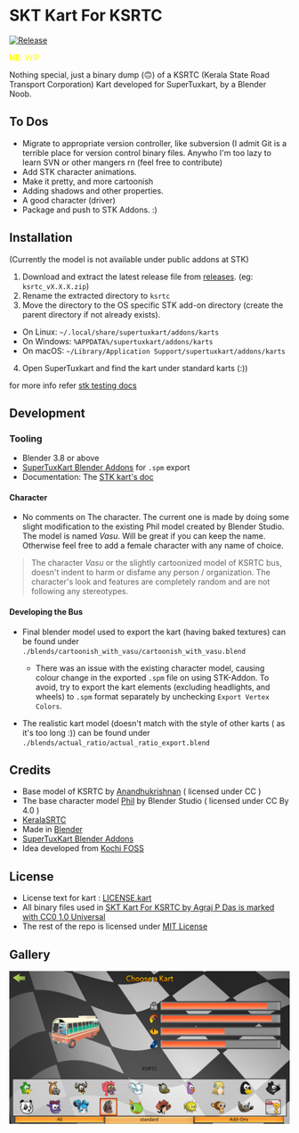 # SKT Kart For KSRTC
[![Release](https://img.shields.io/github/release/bruttazz/kart-ksrtc.svg?style=flat-square)](https://github.com/bruttazz/kart-ksrtc/releases/latest)


<span style="color: yellow;"><b>NB</b>: WIP</span>

Nothing special, just a binary dump (🙃) of a KSRTC (Kerala State Road Transport Corporation) Kart developed for SuperTuxkart, by a Blender Noob.


## To Dos

- Migrate to appropriate version controller, like subversion (I admit Git is a terrible
place for version control binary files. Anywho I'm too lazy to learn SVN or other mangers rn (feel free to contribute)
- Add STK character animations.
- Make it pretty, and more cartoonish
- Adding shadows and other properties.
- A good character (driver)
- Package and push to STK Addons. :)


## Installation

(Currently the model is not available under public addons at STK)

1. Download and extract the latest release file from [releases](https://github.com/bruttazz/kart-ksrtc/releases/latest). (eg: `ksrtc_vX.X.X.zip`)
2. Rename the extracted directory to `ksrtc`
3. Move the directory to the OS specific STK add-on directory (create the parent directory if not already exists).
  - On Linux: `~/.local/share/supertuxkart/addons/karts`
  - On Windows: `%APPDATA%/supertuxkart/addons/karts`
  - On macOS: `~/Library/Application Support/supertuxkart/addons/karts`
4. Open SuperTuxkart and find the kart under standard karts (:))

for more info refer [stk testing docs](https://supertuxkart.net/Making_Karts:_Testing)



## Development

### Tooling
- Blender 3.8 or above
- [SuperTuxKart Blender Addons](https://github.com/supertuxkart/stk-blender) for `.spm` export
- Documentation: The [STK kart's doc](https://supertuxkart.net/Making_Karts)

#### Character

- No comments on The character. The current one is made by doing some slight modification to the existing Phil model created by Blender Studio.
The model is named *Vasu*. Will be great if you can keep the name. Otherwise feel free to add a female character with any name of choice.

> The character *Vasu* or the slightly cartoonized model of KSRTC bus, doesn't indent to harm or disfame any person / organization. The character's look and features are completely
random and are not following any stereotypes.

#### Developing the Bus
- Final blender model used to export the kart (having baked textures) can be found under `./blends/cartoonish_with_vasu/cartoonish_with_vasu.blend`
  - There was an issue with the existing character model, causing colour change in the exported `.spm` file on using STK-Addon.
  To avoid, try to export the kart elements (excluding headlights, and wheels) to `.spm`
  format separately by unchecking `Export Vertex Colors`.

- The realistic kart model (doesn't match with the style of other karts ( as it's too long :)) can be found under `./blends/actual_ratio/actual_ratio_export.blend`


## Credits

- Base model of KSRTC by [Anandhukrishnan](https://sketchfab.com/3d-models/ksrtc-fbx-511514fc3444477d91116eed452d882c) ( licensed under CC )
- The base character model [Phil](https://studio.blender.org/characters/phil/v1/) by Blender Studio ( licensed under CC By 4.0 )
- [KeralaSRTC](https://www.keralartc.com/)
- Made in [Blender](https://www.blender.org/)
- [SuperTuxKart Blender Addons](https://github.com/supertuxkart/stk-blender)
- Idea developed from [Kochi FOSS](https://kochifoss.org/)

## License
- License text for kart : [LICENSE.kart](./LICENSE.kart)
- All binary files used in [SKT Kart For KSRTC by Agraj P Das is marked with CC0 1.0 Universal](./LICENSE.CC.html)
- The rest of the repo is licensed under [MIT License](./LICENSE.MIT)

## Gallery
![3d model](./misc/ss-1.png)
